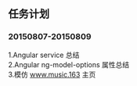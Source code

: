 ## 任务计划   

### 20150807-20150809   
1.Angular service 总结   
2.Angular ng-model-options 属性总结   
3.模仿 www.music.163 主页